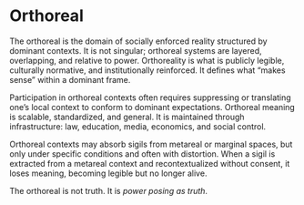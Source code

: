 # Orthoreal

The orthoreal is the domain of socially enforced reality structured by dominant
contexts. It is not singular; orthoreal systems are layered, overlapping, and
relative to power. Orthoreality is what is publicly legible, culturally
normative, and institutionally reinforced. It defines what “makes sense” within
a dominant frame.

Participation in orthoreal contexts often requires suppressing or translating
one’s local context to conform to dominant expectations. Orthoreal meaning is
scalable, standardized, and general. It is maintained through infrastructure:
law, education, media, economics, and social control.

Orthoreal contexts may absorb sigils from metareal or marginal spaces, but only
under specific conditions and often with distortion. When a sigil is extracted
from a metareal context and recontextualized without consent, it loses meaning,
becoming legible but no longer alive.

The orthoreal is not truth. It is *power posing as truth*.
